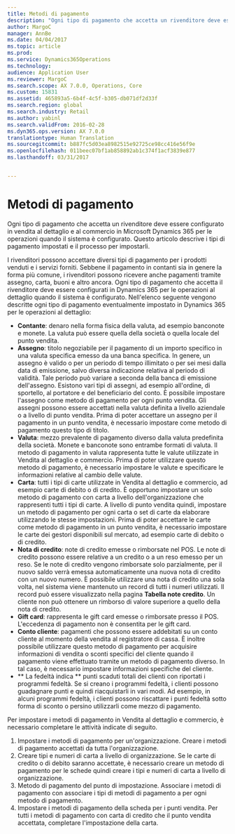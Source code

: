 ```yaml
---
title: Metodi di pagamento
description: "Ogni tipo di pagamento che accetta un rivenditore deve essere configurato in vendita al dettaglio e al commercio in Microsoft Dynamics 365 per le operazioni quando il sistema è configurato. Questo articolo descrive i tipi di pagamento impostati e il processo per impostarli."
author: MargoC
manager: AnnBe
ms.date: 04/04/2017
ms.topic: article
ms.prod: 
ms.service: Dynamics365Operations
ms.technology: 
audience: Application User
ms.reviewer: MargoC
ms.search.scope: AX 7.0.0, Operations, Core
ms.custom: 15831
ms.assetid: 465893a5-6b4f-4c5f-b305-db071df2d33f
ms.search.region: global
ms.search.industry: Retail
ms.author: yabinl
ms.search.validFrom: 2016-02-28
ms.dyn365.ops.version: AX 7.0.0
translationtype: Human Translation
ms.sourcegitcommit: b887fc5d03ea8982515e92725ce98cc416e56f9e
ms.openlocfilehash: 011beec07bf1ab858892ab1c374f1acf3839e877
ms.lasthandoff: 03/31/2017


---
```


# <a name="payment-methods"></a>Metodi di pagamento

Ogni tipo di pagamento che accetta un rivenditore deve essere configurato in vendita al dettaglio e al commercio in Microsoft Dynamics 365 per le operazioni quando il sistema è configurato. Questo articolo descrive i tipi di pagamento impostati e il processo per impostarli.

I rivenditori possono accettare diversi tipi di pagamento per i prodotti venduti e i servizi forniti. Sebbene il pagamento in contanti sia in genere la forma più comune, i rivenditori possono ricevere anche pagamenti tramite assegno, carta, buoni e altro ancora. Ogni tipo di pagamento che accetta il rivenditore deve essere configurati in Dynamics 365 per le operazioni al dettaglio quando il sistema è configurato. Nell'elenco seguente vengono descritte ogni tipo di pagamento eventualmente impostato in Dynamics 365 per le operazioni al dettaglio:

-   **Contante**: denaro nella forma fisica della valuta, ad esempio banconote e monete. La valuta può essere quella della società o quella locale del punto vendita.
-   **Assegno**: titolo negoziabile per il pagamento di un importo specifico in una valuta specifica emesso da una banca specifica. In genere, un assegno è valido o per un periodo di tempo illimitato o per sei mesi dalla data di emissione, salvo diversa indicazione relativa al periodo di validità. Tale periodo può variare a seconda della banca di emissione dell'assegno. Esistono vari tipi di assegni, ad esempio all'ordine, di sportello, al portatore e del beneficiario del conto. È possibile impostare l'assegno come metodo di pagamento per ogni punto vendita. Gli assegni possono essere accettati nella valuta definita a livello aziendale o a livello di punto vendita. Prima di poter accettare un assegno per il pagamento in un punto vendita, è necessario impostare come metodo di pagamento questo tipo di titolo.
-   **Valuta**: mezzo prevalente di pagamento diverso dalla valuta predefinita della società. Monete e banconote sono entrambe formati di valuta. Il metodo di pagamento in valuta rappresenta tutte le valute utilizzate in Vendita al dettaglio e commercio. Prima di poter utilizzare questo metodo di pagamento, è necessario impostare le valute e specificare le informazioni relative al cambio delle valute.
-   **Carta**: tutti i tipi di carte utilizzate in Vendita al dettaglio e commercio, ad esempio carte di debito o di credito. È opportuno impostare un solo metodo di pagamento con carta a livello dell'organizzazione che rappresenti tutti i tipi di carte. A livello di punto vendita quindi, impostare un metodo di pagamento per ogni carta o set di carte da elaborare utilizzando le stesse impostazioni. Prima di poter accettare le carte come metodo di pagamento in un punto vendita, è necessario impostare le carte dei gestori disponibili sul mercato, ad esempio carte di debito o di credito.
-   **Nota di credito**: note di credito emesse o rimborsate nel POS. Le note di credito possono essere relative a un credito o a un reso emesso per un reso. Se le note di credito vengono rimborsate solo parzialmente, per il nuovo saldo verrà emessa automaticamente una nuova nota di credito con un nuovo numero. È possibile utilizzare una nota di credito una sola volta, nel sistema viene mantenuto un record di tutti i numeri utilizzati. Il record può essere visualizzato nella pagina **Tabella note credito**. Un cliente non può ottenere un rimborso di valore superiore a quello della nota di credito.
-   **Gift card**: rappresenta le gift card emesse o rimborsate presso il POS. L'eccedenza di pagamento non è consentita per le gift card.
-   **Conto cliente**: pagamenti che possono essere addebitati su un conto cliente al momento della vendita al registratore di cassa. È inoltre possibile utilizzare questo metodo di pagamento per acquisire informazioni di vendita o sconti specifici del cliente quando il pagamento viene effettuato tramite un metodo di pagamento diverso. In tal caso, è necessario impostare informazioni specifiche del cliente.
-   ** La fedeltà indica ** punti scaduti totali dei clienti con riportati i programmi fedeltà. Se si creano i programmi fedeltà, i clienti possono guadagnare punti e quindi riacquistarli in vari modi. Ad esempio, in alcuni programmi fedeltà, i clienti possono riscattare i punti fedeltà sotto forma di sconto o persino utilizzarli come mezzo di pagamento.

Per impostare i metodi di pagamento in Vendita al dettaglio e commercio, è necessario completare le attività indicate di seguito.

1.  Impostare i metodi di pagamento per un'organizzazione. Creare i metodi di pagamento accettati da tutta l'organizzazione.
2.  Creare tipi e numeri di carta a livello di organizzazione. Se le carte di credito o di debito saranno accettate, è necessario creare un metodo di pagamento per le schede quindi creare i tipi e numeri di carta a livello di organizzazione.
3.  Metodo di pagamento del punto di impostazione. Associare i metodi di pagamento con associare i tipi di metodi di pagamento a per ogni metodo di pagamento.
4.  Impostare i metodi di pagamento della scheda per i punti vendita. Per tutti i metodi di pagamento con carta di credito che il punto vendita accettata, completare l'impostazione della carta.



